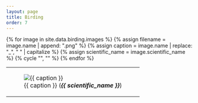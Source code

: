 ```yaml
---
layout: page
title: Birding
order: 7
---
```


<style>
  figcaption {
    text-align: center;
    font-size: 1rem;
  }
  
  .scientific-name {
    font-weight: bold;
  }
</style>

<table>
  {% for image in site.data.birding.images %}
  {% assign filename = image.name | append: ".png" %}
  {% assign caption = image.name | replace: "_", " " | capitalize %}
  {% assign scientific_name = image.scientific_name %}
  <tr>
    <td>
      <figure>
        <img src="{{ site.url }}/img/birding/{{ filename }}" alt="{{ caption }}">
        <figcaption>
          {{ caption }}
          (<span class="scientific-name"><em>{{ scientific_name }}</em></span>)
        </figcaption>
      </figure>
    </td>
    {% cycle "", "</tr><tr>" %}
  </tr>
  {% endfor %}
</table>

<!-- ---
layout: page
title: Birding
order: 7
---

<style>
  figcaption {
    text-align: center;
  }
</style>

<table>
  <tr>
    <td>
      <figure>
        <img src="{{ site.url }}/img/birding/golden_eagle.png" alt="Golden Eagle" />
        <figcaption>Golden Eagle</figcaption>
      </figure>
    </td>
    <td>
      <figure>
        <img src="{{ site.url }}/img/birding/grumpy_babbler.png" alt="Grumpy Babbler" />
        <figcaption>Grumpy Babbler</figcaption>
      </figure>
    </td>
  </tr>

  <tr>
    <td>
      <figure>
        <img src="{{ site.url }}/img/birding/kingfisher.png" alt="Kingfisher" />
        <figcaption>Kingfisher</figcaption>
      </figure>
    </td>
    <td>
      <figure>
        <img src="{{ site.url }}/img/birding/dragonfly.png" alt="Dragonfly" />
        <figcaption>Dragonfly</figcaption>
      </figure>
    </td>
  </tr>

  <tr>
    <td>
      <figure>
        <img src="{{ site.url }}/img/birding/black_kite.png" alt="Black Kite" />
        <figcaption>Black Kite</figcaption>
      </figure>
    </td>
    <td>
      <figure>
        <img src="{{ site.url }}/img/birding/crow.png" alt="Crow" />
        <figcaption>Crow</figcaption>
      </figure>
    </td>
  </tr>

  <tr>
    <td>
      <figure>
        <img src="{{ site.url }}/img/birding/hornbill.png" alt="Hornbill" />
        <figcaption>Hornbill</figcaption>
      </figure>
    </td>
    <td>
      <figure>
        <img src="{{ site.url }}/img/birding/koel.png" alt="Koel" />
        <figcaption>Koel</figcaption>
      </figure>
    </td>
  </tr>

  <tr>
    <td>
      <figure>
        <img src="{{ site.url }}/img/birding/magpie.png" alt="Magpie" />
        <figcaption>Magpie</figcaption>
      </figure>
    </td>
    <td>
      <figure>
        <img src="{{ site.url }}/img/birding/mayna.png" alt="Mayna" />
        <figcaption>Mayna</figcaption>
      </figure>
    </td>
  </tr>

  <tr>
    <td>
      <figure>
        <img src="{{ site.url }}/img/birding/asian_bee_eater.png" alt="Asian Bee Eater" />
        <figcaption>Asian Bee Eater</figcaption>
      </figure>
    </td>
    <td>
      <figure>
        <img src="{{ site.url }}/img/birding/oriental_magpie_robin.png" alt="Oriental Magpie Robin" />
        <figcaption>Oriental Magpie Robin</figcaption>
      </figure>
    </td>
  </tr>
</table> -->

<!-- ---
layout: page
title: Birding
order: 7
---

<img src="{{ site.url }}/img/birding/golden_eagle.png" />

<img src="{{ site.url }}/img/birding/grumpy_babbler.png" />

<img src="{{ site.url }}/img/birding/kingfisher.png" />

<img src="{{ site.url }}/img/birding/dragonfly.png" />

<img src="{{ site.url }}/img/birding/magpie.png" />

<img src="{{ site.url }}/img/birding/hornbill.png" />

<img src="{{ site.url }}/img/birding/black_kite.png" />

<img src="{{ site.url }}/img/birding/crow.png" />

<img src="{{ site.url }}/img/birding/koel.png" /> -->